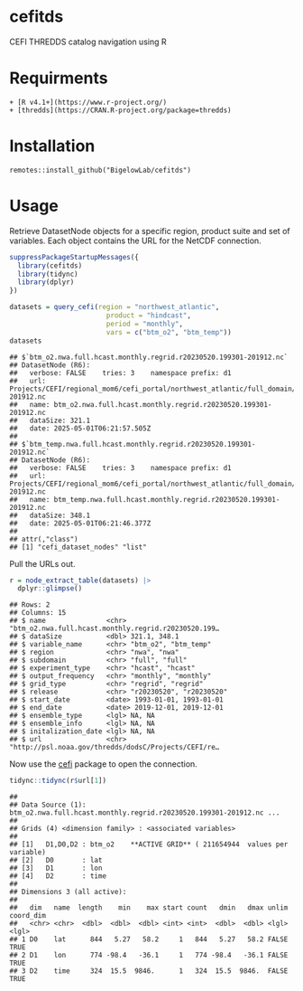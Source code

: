 cefitds
================

CEFI THREDDS catalog navigation using R

# Requirments

    + [R v4.1+](https://www.r-project.org/)
    + [thredds](https://CRAN.R-project.org/package=thredds)

# Installation

    remotes::install_github("BigelowLab/cefitds")

# Usage

Retrieve DatasetNode objects for a specific region, product suite and
set of variables. Each object contains the URL for the NetCDF
connection.

``` r
suppressPackageStartupMessages({
  library(cefitds)
  library(tidync)
  library(dplyr)
})

datasets = query_cefi(region = "northwest_atlantic",
                        product = "hindcast",
                        period = "monthly",
                        vars = c("btm_o2", "btm_temp"))
datasets
```

    ## $`btm_o2.nwa.full.hcast.monthly.regrid.r20230520.199301-201912.nc`
    ## DatasetNode (R6): 
    ##   verbose: FALSE    tries: 3    namespace prefix: d1
    ##   url: Projects/CEFI/regional_mom6/cefi_portal/northwest_atlantic/full_domain/hindcast/monthly/regrid/latest/btm_o2.nwa.full.hcast.monthly.regrid.r20230520.199301-201912.nc
    ##   name: btm_o2.nwa.full.hcast.monthly.regrid.r20230520.199301-201912.nc
    ##   dataSize: 321.1
    ##   date: 2025-05-01T06:21:57.505Z
    ## 
    ## $`btm_temp.nwa.full.hcast.monthly.regrid.r20230520.199301-201912.nc`
    ## DatasetNode (R6): 
    ##   verbose: FALSE    tries: 3    namespace prefix: d1
    ##   url: Projects/CEFI/regional_mom6/cefi_portal/northwest_atlantic/full_domain/hindcast/monthly/regrid/latest/btm_temp.nwa.full.hcast.monthly.regrid.r20230520.199301-201912.nc
    ##   name: btm_temp.nwa.full.hcast.monthly.regrid.r20230520.199301-201912.nc
    ##   dataSize: 348.1
    ##   date: 2025-05-01T06:21:46.377Z
    ## 
    ## attr(,"class")
    ## [1] "cefi_dataset_nodes" "list"

Pull the URLs out.

``` r
r = node_extract_table(datasets) |>
  dplyr::glimpse()
```

    ## Rows: 2
    ## Columns: 15
    ## $ name               <chr> "btm_o2.nwa.full.hcast.monthly.regrid.r20230520.199…
    ## $ dataSize           <dbl> 321.1, 348.1
    ## $ variable_name      <chr> "btm_o2", "btm_temp"
    ## $ region             <chr> "nwa", "nwa"
    ## $ subdomain          <chr> "full", "full"
    ## $ experiment_type    <chr> "hcast", "hcast"
    ## $ output_frequency   <chr> "monthly", "monthly"
    ## $ grid_type          <chr> "regrid", "regrid"
    ## $ release            <chr> "r20230520", "r20230520"
    ## $ start_date         <date> 1993-01-01, 1993-01-01
    ## $ end_date           <date> 2019-12-01, 2019-12-01
    ## $ ensemble_type      <lgl> NA, NA
    ## $ ensemble_info      <lgl> NA, NA
    ## $ initalization_date <lgl> NA, NA
    ## $ url                <chr> "http://psl.noaa.gov/thredds/dodsC/Projects/CEFI/re…

Now use the [cefi]() package to open the connection.

``` r
tidync::tidync(r$url[1])
```

    ## 
    ## Data Source (1): btm_o2.nwa.full.hcast.monthly.regrid.r20230520.199301-201912.nc ...
    ## 
    ## Grids (4) <dimension family> : <associated variables> 
    ## 
    ## [1]   D1,D0,D2 : btm_o2    **ACTIVE GRID** ( 211654944  values per variable)
    ## [2]   D0       : lat
    ## [3]   D1       : lon
    ## [4]   D2       : time
    ## 
    ## Dimensions 3 (all active): 
    ##   
    ##   dim   name  length    min    max start count   dmin   dmax unlim coord_dim 
    ##   <chr> <chr>  <dbl>  <dbl>  <dbl> <int> <int>  <dbl>  <dbl> <lgl> <lgl>     
    ## 1 D0    lat      844   5.27   58.2     1   844   5.27   58.2 FALSE TRUE      
    ## 2 D1    lon      774 -98.4   -36.1     1   774 -98.4   -36.1 FALSE TRUE      
    ## 3 D2    time     324  15.5  9846.      1   324  15.5  9846.  FALSE TRUE
